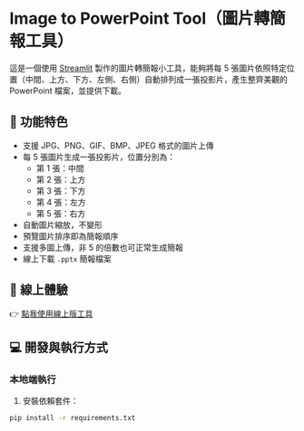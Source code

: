 # Image to PowerPoint Tool（圖片轉簡報工具）

這是一個使用 [Streamlit](https://streamlit.io/) 製作的圖片轉簡報小工具，能夠將每 5 張圖片依照特定位置（中間、上方、下方、左側、右側）自動排列成一張投影片，產生整齊美觀的 PowerPoint 檔案，並提供下載。

## 🧰 功能特色

- 支援 JPG、PNG、GIF、BMP、JPEG 格式的圖片上傳
- 每 5 張圖片生成一張投影片，位置分別為：
  - 第 1 張：中間
  - 第 2 張：上方
  - 第 3 張：下方
  - 第 4 張：左方
  - 第 5 張：右方
- 自動圖片縮放，不變形
- 預覽圖片排序即為簡報順序
- 支援多圖上傳，非 5 的倍數也可正常生成簡報
- 線上下載 `.pptx` 簡報檔案

## 🚀 線上體驗

👉 [點我使用線上版工具](https://image-to-ppt-tool-uipazfkmzaurd5ncqf8df9.streamlit.app/)

## 💻 開發與執行方式

### 本地端執行

1. 安裝依賴套件：
```bash
pip install -r requirements.txt
